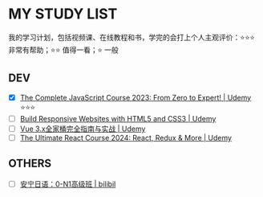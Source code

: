# MY STUDY LIST

我的学习计划，包括视频课、在线教程和书，学完的会打上个人主观评价：⭐️⭐️⭐️ 非常有帮助；⭐️⭐️ 值得一看；⭐️ 一般

## DEV

- [x] [The Complete JavaScript Course 2023: From Zero to Expert! | Udemy](https://www.udemy.com/course/the-complete-javascript-course/) ⭐️⭐️⭐️
- [ ] [Build Responsive Websites with HTML5 and CSS3 | Udemy](https://www.udemy.com/course/design-and-develop-a-killer-website-with-html5-and-css3/)
- [ ] [Vue 3.x全家桶完全指南与实战 | Udemy](https://www.udemy.com/course/vue3-vue-router4-vuex4-complete-tutorial/)
- [ ] [The Ultimate React Course 2024: React, Redux & More | Udemy](https://www.udemy.com/course/the-ultimate-react-course/)

## OTHERS

- [ ] [安宁日语：0-N1高级班 | bilibil](https://www.bilibili.com/cheese/play/ss380)

